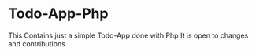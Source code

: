 # Todo-App-Php
This Contains just a simple Todo-App done with Php
It is open to changes and contributions
